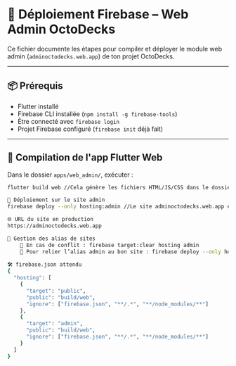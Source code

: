 # 🚀 Déploiement Firebase – Web Admin OctoDecks

Ce fichier documente les étapes pour compiler et déployer le module web admin (`adminoctodecks.web.app`) de ton projet OctoDecks.

---

## 📦 Prérequis

- Flutter installé
- Firebase CLI installée (`npm install -g firebase-tools`)
- Être connecté avec `firebase login`
- Projet Firebase configuré (`firebase init` déjà fait)

---

## 🔨 Compilation de l'app Flutter Web

Dans le dossier `apps/web_admin/`, exécuter :

```bash
flutter build web //Cela génère les fichiers HTML/JS/CSS dans le dossier build/web/.

🚀 Déploiement sur le site admin
firebase deploy --only hosting:admin //Le site adminoctodecks.web.app est lié à la cible admin.

🌐 URL du site en production
https://adminoctodecks.web.app

🧠 Gestion des alias de sites
	🧹 En cas de conflit : firebase target:clear hosting admin
	🔁 Pour relier l’alias admin au bon site : firebase deploy --only hosting:public
	
🛠️ firebase.json attendu
{
  "hosting": [
    {
      "target": "public",
      "public": "build/web",
      "ignore": ["firebase.json", "**/.*", "**/node_modules/**"]
    },
    {
      "target": "admin",
      "public": "build/web",
      "ignore": ["firebase.json", "**/.*", "**/node_modules/**"]
    }
  ]
}
